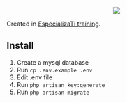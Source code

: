 <p align="center"><img src="https://laravel.com/assets/img/components/logo-laravel.svg"></p>

Created in [EspecializaTi training](https://academy.especializati.com.br/curso/laravel-55-sistema-agencia-turismo).

## Install

1. Create a mysql database
2. Run `cp .env.example .env`
3. Edit .env file
4. Run `php artisan key:generate`
5. Run `php artisan migrate`
